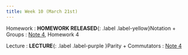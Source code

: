 ```yaml
---
title: Week 10 (March 21st)
---
```


Homework
: **HOMEWORK RELEASED**{: .label .label-yellow}Notation + Groups
  : [Note 4](https://readings.decal.rouxl.es/docs/readings/content/note-2/), Homework 4

Lecture
: **LECTURE**{: .label .label-purple }Parity + Commutators
  : [Note 4](https://readings.decal.rouxl.es/docs/readings/content/note-4/)